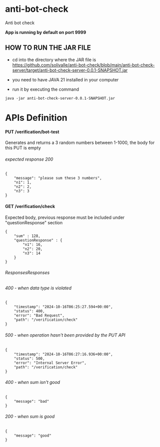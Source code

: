 # anti-bot-check
Anti bot check

**App is running by default on port 9999**

## HOW TO RUN THE JAR FILE

- cd into the directory where the JAR file is
https://github.com/solivalle/anti-bot-check/blob/main/anti-bot-check-server/target/anti-bot-check-server-0.0.1-SNAPSHOT.jar

- you need to have JAVA 21 installed in your computer

- run it by executing the command

`java -jar anti-bot-check-server-0.0.1-SNAPSHOT.jar`

# APIs Definition

#### **PUT /verification/bot-test**

Generates and returns a 3 random numbers between 1-1000, the body for this PUT is empty

###### expected response 200

    {
        "message": "please sum these 3 numbers",
        "n1": 1,
        "n2": 2,
        "n3": 3
    }

#### GET /verification/check

Expected body, previous response must be included under "questionResponse" section

    {
        "sum" : 128,
        "questionResponse" : {
            "n1": 16,
            "n2": 20,
            "n3": 14
        }
    }

###### ResponsesResponses

###### 400 - when data type is violated

    {
        "timestamp": "2024-10-16T06:25:27.594+00:00",
        "status": 400,
        "error": "Bad Request",
        "path": "/verification/check"
    }

###### 500 - when operation hasn't been provided by the PUT API

    {
        "timestamp": "2024-10-16T06:27:16.936+00:00",
        "status": 500,
        "error": "Internal Server Error",
        "path": "/verification/check"
    }

###### 400 - when sum isn't good

    {
        "message": "bad"
    }

###### 200 - when sum is good

    {
        "message": "good"
    }
